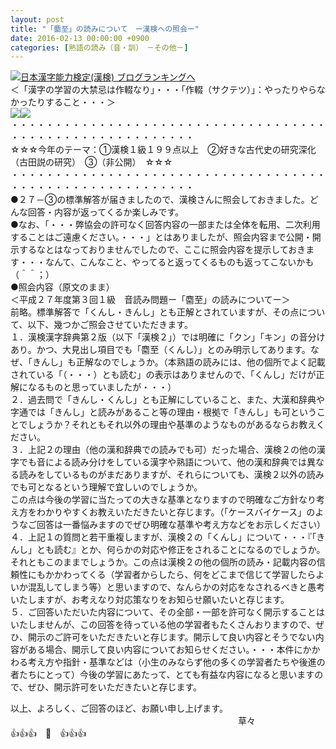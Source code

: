 ```yaml
---
layout: post
title: "「麕至」の読みについて　ー漢検への照会ー"
date: 2016-02-13 00:00:00 +0900
categories: [熟語の読み（音・訓）　－その他－]
---
```


[![](/syuusyuu9701/assets/images/「麕至」の読みについて-ー漢検への照会ー-br_c_3028_1.gif)](http://blog.with2.net/link.php?1659096:3028 "日本漢字能力検定(漢検) ブログランキングへ")[日本漢字能力検定(漢検) ブログランキングへ](http://blog.with2.net/link.php?1659096:3028)  
＜「漢字の学習の大禁忌は作輟なり」・・・「作輟（サクテツ）」：やったりやらなかったりすること・・・＞  
![](/syuusyuu9701/assets/images/「麕至」の読みについて-ー漢検への照会ー-29d90bc5300c49d6b6e856e2fdb22954.jpg)![](/syuusyuu9701/assets/images/「麕至」の読みについて-ー漢検への照会ー-962fbd77ea8deb1aee3b61feb8aed25f.jpg)  
・・・・・・・・・・・・・・・・・・・・・・・・・・・・・・・・・・・・・・・・・・・・・・・・・・・・・・・・・  
☆☆☆今年のテーマ：①漢検１級１９９点以上　②好きな古代史の研究深化（古田説の研究）　③（非公開）　☆☆☆　　  
・・・・・・・・・・・・・・・・・・・・・・・・・・・・・・・・・・・・・・・・・・・・・・・・・・・・・・・・・  
●２７－③の標準解答が届きましたので、漢検さんに照会しておきました。どんな回答・内容が返ってくるか楽しみです。  
●なお、「・・・弊協会の許可なく回答内容の一部または全体を転用、二次利用することはご遠慮ください。・・・」とはありましたが、照会内容まで公開・開示するなとはなっておりませんでしたので、ここに照会内容を提示しておきます・・・なんて、こんなこと、やってると返ってくるものも返ってこないかも（＾＾；）  
●照会内容（原文のまま）  
＜平成２７年度第３回１級　音読み問題ー「麕至」の読みについてー＞  
前略。標準解答で「くんし・きんし」とも正解とされていますが、その点について、以下、幾つかご照会させていただきます。  
１．漢検漢字辞典第２版（以下「漢検２」）では明確に「クン」「キン」の音分けあり。かつ、大見出し項目でも「麕至（くんし）」とのみ明示してあります。なぜ、「きんし」も正解なのでしょうか。（本熟語の読みには、他の個所でよく記載されている「（・・・）とも読む」の表示はありませんので、「くんし」だけが正解になるものと思っていましたが・・・）  
２．過去問で「きんし・くんし」とも正解にしていること、また、大漢和辞典や字通では「きんし」と読みがあること等の理由・根拠で「きんし」も可ということでしょうか？それともそれ以外の理由や基準のようなものがあるならお教えください。  
３．上記２の理由（他の漢和辞典での読みでも可）だった場合、漢検２の他の漢字でも音による読み分けをしている漢字や熟語について、他の漢和辞典では異なる読みをしているものがまだありますが、それらについても、漢検２以外の読みでも可となるという理解で宜しいのでしょうか。  
この点は今後の学習に当たっての大きな基準となりますので明確なご方針なり考え方をわかりやすくお教えいただきたいと存じます。（「ケースバイケース」のようなご回答は一番悩みますのでぜひ明確な基準や考え方などをお示しください）  
４．上記１の質問と若干重複しますが、漢検２の「くんし」について・・・『「きんし」とも読む』とか、何らかの対応や修正をされることになるのでしょうか。それともこのままでしょうか。この点は漢検２の他の個所の読み・記載内容の信頼性にもかかわってくる（学習者からしたら、何をどこまで信じて学習したらよいか混乱してしまう等）と思いますので、なんらかの対応をなされるべきと愚考いたしますが、お考えなり対応策なりをお知らせ願いたいと存じます。  
５．ご回答いただいた内容について、その全部・一部を許可なく開示することはいたしませんが、この回答を待っている他の学習者もたくさんおりますので、ぜひ、開示のご許可をいただきたいと存じます。開示して良い内容とそうでない内容がある場合、開示して良い内容についてお知らせください。・・・本件にかかわる考え方や指針・基準などは（小生のみならず他の多くの学習者たちや後進の者たちにとって）今後の学習にあたって、とても有益な内容になると思いますので、ぜひ、開示許可をいただきたいと存じます。  
  
以上、よろしく、ご回答のほど、お願い申し上げます。  
　　　　　　　　　　　　　　　　　　　　　　　　　　草々  
👍👍👍　🐒　👍👍👍  
  